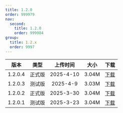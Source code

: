 ```yaml
---
title: 1.2.0
order: 999979
nav:
  second:
    title: 1.2.0
    order: 999984
group:
  title: 1.2.x
  order: 9997
---
```

|版本|类型|上传时间|大小|下载|
|:-:|:-:|:-:|:-:|:-:|
|1.2.0.4|<Badge type="success">正式版</Badge>|2025-4-10|3.04M|<a href="https://lingxi.office.163.com/share/#type=file&id=28500031447650&from=QIYE&parentResourceId=19000013989422&spaceId=510845429&ref=546025059">下载</a>|
|1.2.0.3|<Badge type="warning">测试版</Badge>|2025-4-9|3.03M|<a href="https://lingxi.office.163.com/share/#type=file&id=28500031412252&from=QIYE&parentResourceId=19000013989422&spaceId=510845429&ref=546025059">下载</a>|
|1.2.0.2|<Badge type="success">正式版</Badge>|2025-3-30|3.04M|<a href="https://lingxi.office.163.com/share/#type=file&id=28500031354753&from=QIYE&parentResourceId=19000013989422&spaceId=510845429&ref=546025059">下载</a>|
|1.2.0.1|<Badge type="warning">测试版</Badge>|2025-3-23|3.04M|<a href="https://lingxi.office.163.com/share/#type=file&id=28500031063571&from=QIYE&parentResourceId=19000013989422&spaceId=510845429&ref=546025021">下载</a>|
